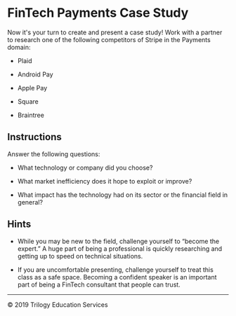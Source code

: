 # FinTech Payments Case Study

Now it's your turn to create and present a case study! Work with a partner to research one of the following competitors of Stripe in the Payments domain:

 * Plaid
 
 * Android Pay
 
 * Apple Pay
 
 * Square
 
 * Braintree

## Instructions

Answer the following questions:

  * What technology or company did you choose?
  
  * What market inefficiency does it hope to exploit or improve?
  
  * What impact has the technology had on its sector or the financial field in general?

## Hints

  * While you may be new to the field, challenge yourself to “become the expert.” A huge part of being a professional is quickly researching and getting up to speed on technical situations.

  * If you are uncomfortable presenting, challenge yourself to treat this class as a safe space. Becoming a confident speaker is an important part of being a FinTech consultant that people can trust.

  ---

  © 2019 Trilogy Education Services

